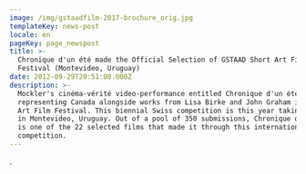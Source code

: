 ```yaml
---
image: /img/gstaadfilm-2017-brochure_orig.jpg
templateKey: news-post
locale: en
pageKey: page_newspost
title: >-
  Chronique d'un été made the Official Selection of GSTAAD Short Art Film
  Festival (Montevideo, Uruguay)
date: 2012-09-29T20:51:00.000Z
description: >-
  Mockler's cinéma-vérité video-performance entitled Chronique d'un été is
  representing Canada alongside works from Lisa Birke and John Graham in GSTAAD
  Art Film Festival. This biennial Swiss competition is this year taking place
  in Montevideo, Uruguay. Out of a pool of 350 submissions, Chronique d'un été
  is one of the 22 selected films that made it through this international
  competition.
---
```

.
